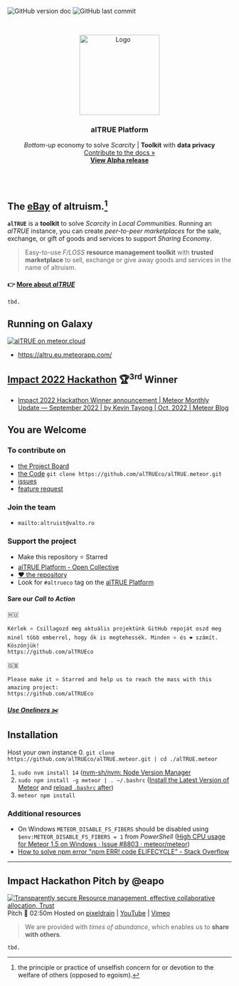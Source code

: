 <!-- PROJECT SHIELDS -->

![GitHub version doc](https://img.shields.io/badge/Version-0.6.2-red)
![GitHub last commit](https://img.shields.io/github/last-commit/alTRUEco/alTRUE.meteor?style=flat-square)

<!-- PROJECT LOGO -->
<br />
<p align="center">
  <a href="https://github.com/alTRUEco">
    <img src="https://avatars.githubusercontent.com/u/116693424?s=180&u=c328b1bbb45d17698cb603ccdc6990abae4a4fb4" alt="Logo" width="180" height="180">
  </a>

  <h3 align="center"><strong>alTRUE Platform</strong></h3>

  <p align="center">
        <em>Bottom-up</em> economy to solve <em>Scarcity</em>
        | <strong>Toolkit</strong> with <strong>data privacy</strong>
    <br />
    <a href="https://docs.altru.eco/">Contribute to the docs »</a>
    <br />
    <a href="https://altru.eu.meteorapp.com/"><strong>View Alpha release</strong></a>
  </p>
</p>
<br>
<br>
<!-- ABOUT -->

## **The [eBay](https://en.wikipedia.org/wiki/EBay) of altruism.**[^altruism] 
**`alTRUE`** is a **toolkit** to solve _Scarcity_ in _Local Communities_. Running an _alTRUE_ instance, you can create _peer-to-peer marketplaces_ for the sale, exchange, or gift of goods and services to support _Sharing Economy_.

> Easy-to-use *F/LOSS* **resource management toolkit** with **trusted marketplace** to sell, exchange or give away goods and services in the name of altruism.

[^altruism]: the principle or practice of unselfish concern for or devotion to the welfare of others (opposed to egoism).
[^Altruist]: a person unselfishly concerned for or devoted to the welfare of others (opposed to egoist).
[^FLOSS]: Free/Libre Open-Source Software; Libre: maintains the software user's civil liberty rights

#### :point_right: [More about _alTRUE_](https://github.com/alTRUEco/alTRUE.meteor/blob/main/index.md)

`tbd.`

## Running on Galaxy 
[![alTRUE on meteor.cloud](https://assets.website-files.com/5dd3f8176674eb0829f184d5/5fff6890ad5e896f40209256_Meteor%20Logo.png "Scale your apps confidently with minimal DevOps")](https://altru.eu.meteorapp.com/)

- https://altru.eu.meteorapp.com/

## [Impact 2022 Hackathon](https://impact.meteor.com/hackathon) 🏆<sup>3rd</sup> Winner
- [Impact 2022 Hackathon Winner announcement | Meteor Monthly Update — September 2022 | by Kevin Tayong | Oct, 2022 | Meteor Blog](https://blog.meteor.com/meteor-monthly-update-september-2022-f527948e22c8#7a6c)

## You are Welcome
### To contribute on
- [the Project Board](https://github.com/orgs/alTRUEco/projects/1/)
- [the Code](https://github.com/alTRUEco) `git clone https://github.com/alTRUEco/alTRUE.meteor.git`
- [issues](https://github.com/alTRUEco/alTRUE.meteor/issues)
- [feature request](https://github.com/alTRUEco/alTRUE.meteor/labels/enhancement)
### Join the team
- `mailto:altruist@valto.ro`
### Support the project
- Make this repository :star: Starred
- [alTRUE Platform - Open Collective](https://opencollective.com/decentral/projects/altrueco)
- [❤ the repository](https://github.com/alTRUEco/alTRUE.meteor)
- Look for `#altrueco` tag on the [alTRUE Platform](https://altru.eu.meteorapp.com/)

#### Sare our _Call to Action_ 
🇭🇺 
```
Kérlek ⭐️ Csillagozd meg aktuális projektünk GitHub repoját oszd meg minél több emberrel, hogy ők is megtehessék. Minden ⭐️ és ❤️ számít. Köszönjük!
https://github.com/alTRUEco
```
🇬🇧 
```
Please make it ⭐️ Starred and help us to reach the mass with this amazing project:
https://github.com/alTRUEco
```
##### [Use Oneliners ✂️](../alTRU.Ecological.Economy/brand/oneliners.md)

## Installation
Host your own instance
0. `git clone https://github.com/alTRUEco/alTRUE.meteor.git | cd ./alTRUE.meteor`  
1. `sudo nvm install 14` ([nvm-sh/nvm: Node Version Manager](https://github.com/nvm-sh/nvm)
2. `sudo npm install -g meteor | . ~/.bashrc` ([Install the Latest Version of Meteor](https://www.meteor.com/developers/install?utm_source=website&utm_medium=install_button&utm_campaign=frontpage) and [reload `.bashrc` after](https://reactgo.com/reload-bashrc/))
3. `meteor npm install`
### Additional resources
- On Windows `METEOR_DISABLE_FS_FIBERS` should be disabled using `$env:METEOR_DISABLE_FS_FIBERS = 1` from _PowerShell_ ([High CPU usage for Meteor 1.5 on Windows · Issue #8803 · meteor/meteor](https://github.com/meteor/meteor/issues/8803))
- [How to solve npm error "npm ERR! code ELIFECYCLE" - Stack Overflow](https://stackoverflow.com/questions/42308879/how-to-solve-npm-error-npm-err-code-elifecycle/49505612#49505612)

---

## Impact Hackathon Pitch by @eapo

[![Transparently secure Resource management, effective collaborative allocation, Trust](https://user-images.githubusercontent.com/4000929/192081476-ca7f6c14-102d-4538-9b94-35e187c8585f.png)](https://pixeldrain.com/u/HWtH1eWg)
Pitch :movie_camera: 02:50m Hosted on [pixeldrain](https://pixeldrain.com/u/HWtH1eWg) | [YouTube](https://youtu.be/1RBJ3temzNs) | [Vimeo](https://vimeo.com/753237646) 

> We are provided with _times of abundance_, which enables us to **share with others**.

`tbd.`
